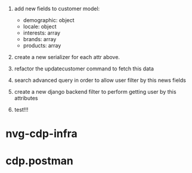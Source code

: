 1. add new fields to customer model:
    - demographic: object
    - locale: object
    - interests: array
    - brands: array
    - products: array

2. create a new serializer for each attr above.
3. refactor the updatecustomer command to fetch this data
4. search advanced query in order to allow user filter by this news fields
5. create a new django backend filter to perform getting user by this attributes
6. test!!!

# nvg-cdp-infra
# cdp.postman
